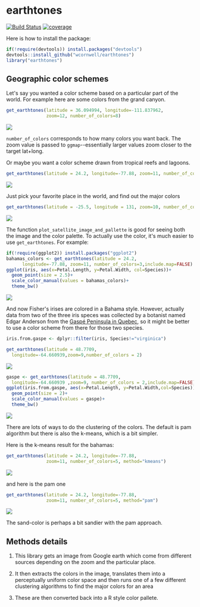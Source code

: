 earthtones
================

[![Build Status](https://travis-ci.org/wcornwell/earthtones.svg?branch=master)](https://travis-ci.org/wcornwell/earthtones) [![coverage](https://codecov.io/github/wcornwell/earthtones/coverage.svg?branch=master)](https://codecov.io/github/wcornwell/earthtones/)

Here is how to install the package:

``` r
if(!require(devtools)) install.packages("devtools")
devtools::install_github("wcornwell/earthtones")
library("earthtones")
```

Geographic color schemes
------------------------

Let's say you wanted a color scheme based on a particular part of the world. For example here are some colors from the grand canyon.

``` r
get_earthtones(latitude = 36.094994, longitude=-111.837962, 
               zoom=12, number_of_colors=8)
```

![](readme_files/figure-markdown_github/grand%20canyon-1.png)

`number_of_colors` corresponds to how many colors you want back. The zoom value is passed to `ggmap`--essentially larger values zoom closer to the target lat+long.

Or maybe you want a color scheme drawn from tropical reefs and lagoons.

``` r
get_earthtones(latitude = 24.2, longitude=-77.88, zoom=11, number_of_colors=5)
```

![](readme_files/figure-markdown_github/bahamas-1.png)

Just pick your favorite place in the world, and find out the major colors

``` r
get_earthtones(latitude = -25.5, longitude = 131, zoom=10, number_of_colors=5)
```

![](readme_files/figure-markdown_github/uluru-1.png)

The function `plot_satellite_image_and_pallette` is good for seeing both the image and the color palette. To actually use the color, it's much easier to use `get_earthtones`. For example:

``` r
if(!require(ggplot2)) install.packages("ggplot2")
bahamas_colors <- get_earthtones(latitude = 24.2,
      longitude=-77.88, zoom=11, number_of_colors=3,include.map=FALSE)
ggplot(iris, aes(x=Petal.Length, y=Petal.Width, col=Species))+
  geom_point(size = 2.5)+
  scale_color_manual(values = bahamas_colors)+
  theme_bw()
```

![](readme_files/figure-markdown_github/bahama_iris-1.png)

And now Fisher's irises are colored in a Bahama style. However, actually data from two of the three iris speces was collected by a botanist named Edgar Anderson from the [Gaspé Peninsula in Quebec](https://www.jstor.org/stable/2394164?seq=1#page_scan_tab_contents), so it might be better to use a color scheme from there for those two species.

``` r
iris.from.gaspe <- dplyr::filter(iris, Species!="virginica")

get_earthtones(latitude = 48.7709,
  longitude=-64.660939,zoom=9,number_of_colors = 2)
```

![](readme_files/figure-markdown_github/gaspe-1.png)

``` r
gaspe <- get_earthtones(latitude = 48.7709,
  longitude=-64.660939 ,zoom=9, number_of_colors = 2,include.map=FALSE)
ggplot(iris.from.gaspe, aes(x=Petal.Length, y=Petal.Width,col=Species))+
  geom_point(size = 2)+
  scale_color_manual(values = gaspe)+
  theme_bw()
```

![](readme_files/figure-markdown_github/gaspe-2.png)

There are lots of ways to do the clustering of the colors. The default is pam algorithm but there is also the k-means, which is a bit simpler.

Here is the k-means result for the bahamas:

``` r
get_earthtones(latitude = 24.2, longitude=-77.88,
               zoom=11, number_of_colors=5, method="kmeans")
```

![](readme_files/figure-markdown_github/bahamas_kmeans-1.png)

and here is the pam one

``` r
get_earthtones(latitude = 24.2, longitude=-77.88, 
               zoom=11, number_of_colors=5, method="pam")
```

![](readme_files/figure-markdown_github/bahamas_pam-1.png)

The sand-color is perhaps a bit sandier with the pam approach.

Methods details
---------------

1.  This library gets an image from Google earth which come from different sources depending on the zoom and the particular place.

2.  It then extracts the colors in the image, translates them into a perceptually uniform color space and then runs one of a few different clustering algorithms to find the major colors for an area

3.  These are then converted back into a R style color pallete.
